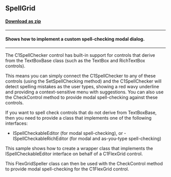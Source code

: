 ## SpellGrid
#### [Download as zip](https://minhaskamal.github.io/DownGit/#/home?url=https://github.com/GrapeCity/ComponentOne-WinForms-Samples/tree/master/NetFramework\SpellChecker\VB\SpellGrid)
____
#### Shows how to implement a custom spell-checking modal dialog.
____
The C1SpellChecker control has built-in support for controls that derive from the TextBoxBase class (such as the TextBox and RichTextBox controls). 

This means you can simply connect the C1SpellChecker to any of these controls (using the SetSpellChecking method) and the C1SpellChecker will detect spelling mistakes as the user types, showing a red wavy underline and providing a context-sensitive menu with suggestions. You can also use the CheckControl method to provide modal spell-checking against these controls. 

If you want to spell check controls that do not derive from TextBoxBase, then you need to provide a class that implements one of the following interfaces: 

- ISpellCheckableEditor (for modal spell-checking), or  - ISpellCheckableRichEditor (for modal and as-you-type spell-checking) 

This sample shows how to create a wrapper class that implements the ISpellCheckableEditor interface on behalf of a C1FlexGrid control. 

This FlexGridSpeller class can then be used with the CheckControl method to provide modal spell-checking for the C1FlexGrid control. 

